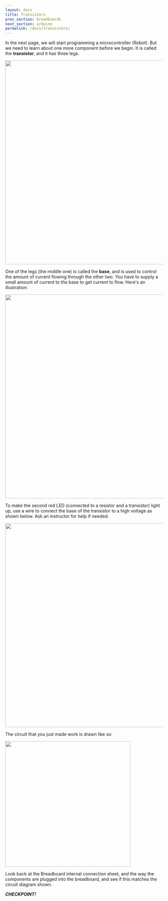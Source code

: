 ```yaml
---
layout: docs
title: Transistors
prev_section: breadboards
next_section: arduino
permalink: /docs/transistors/
---
```


In the next page, we will start programming a microcontroller
(Robot). But we need to learn about one more component before we
begin. It is called the **transistor**, and it has three legs.

<img src="https://learn.adafruit.com/system/assets/assets/000/002/340/large1024/learn_arduino_transistor.jpg?1396782029" style="width: 650px"/>

One of the legs (the middle one) is called the **base**, and is used to control the amount of current flowing through the other two. You have to supply a small amount of current to the base to get current to flow. Here's an illustration:

<img src="https://learn.adafruit.com/system/assets/assets/000/002/348/large1024/learn_arduino_transistor.png?1396782158" style="width: 650px"/>

To make the second red LED (connected to a resistor and a transistor) light up, use a wire to connect the base of the transistor to a high voltage as shown below. Ask an instructor for help if needed.

<img src="{{ site.baseurl }}/img/led-transistor-connection.png" style="width: 650px"/>

The circuit that you just made work is drawn like so:

<img src="{{ site.baseurl }}/img/led-transistor-circuit.png" style="width: 400px" align="center"/>

Look back at the Breadboard internal connection sheet, and the way the components are plugged into the breadboard, and see if this matches the circuit diagram shown.

**_CHECKPOINT!_** 

